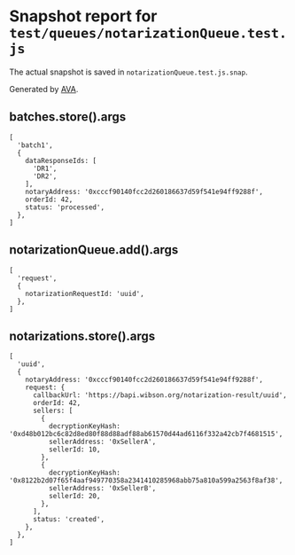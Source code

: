 # Snapshot report for `test/queues/notarizationQueue.test.js`

The actual snapshot is saved in `notarizationQueue.test.js.snap`.

Generated by [AVA](https://ava.li).

## batches.store().args

    [
      'batch1',
      {
        dataResponseIds: [
          'DR1',
          'DR2',
        ],
        notaryAddress: '0xcccf90140fcc2d260186637d59f541e94ff9288f',
        orderId: 42,
        status: 'processed',
      },
    ]

## notarizationQueue.add().args

    [
      'request',
      {
        notarizationRequestId: 'uuid',
      },
    ]

## notarizations.store().args

    [
      'uuid',
      {
        notaryAddress: '0xcccf90140fcc2d260186637d59f541e94ff9288f',
        request: {
          callbackUrl: 'https://bapi.wibson.org/notarization-result/uuid',
          orderId: 42,
          sellers: [
            {
              decryptionKeyHash: '0xd48b012bc6c82d8ed80f88d88adf88ab61570d44ad6116f332a42cb7f4681515',
              sellerAddress: '0xSellerA',
              sellerId: 10,
            },
            {
              decryptionKeyHash: '0x8122b2d07f65f4aaf949770358a2341410285968abb75a810a599a2563f8af38',
              sellerAddress: '0xSellerB',
              sellerId: 20,
            },
          ],
          status: 'created',
        },
      },
    ]
